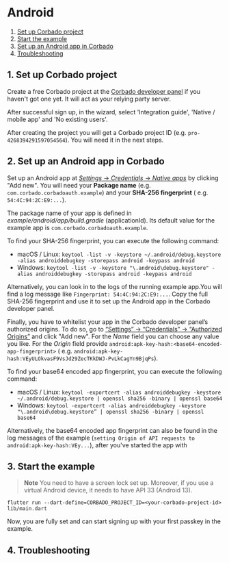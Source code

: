 # Android

1. [Set up Corbado project](#1-set-up-corbado-project)
2. [Start the example](#2-start-the-example)
3. [Set up an Android app in Corbado](#3-set-up-an-android-app-in-corbado)
4. [Troubleshooting](#4-troubleshooting)

## 1. Set up Corbado project

Create a free Corbado project at the [Corbado developer panel](https://app.corbado.com/signin#register) if you haven't
got one yet.
It will act as your relying party server.

After successful sign up, in the wizard, select 'Integration guide', 'Native / mobile app' and 'No existing users'.

After creating the project you will get a Corbado project ID (e.g. `pro-4268394291597054564`).
You will need it in the next steps.

## 2. Set up an Android app in Corbado

Set up an Android app at [*Settings* -> *Credentials* -> *Native
apps*](https://app.corbado.com/app/settings/credentials/native-apps) by clicking "Add new".
You will need your **Package name** (e.g. `com.corbado.corbadoauth.example`) and your **SHA-256 fingerprint** (
e.g. `54:4C:94:2C:E9:...`).

The package name of your app is defined in *example/android/app/build.gradle* (applicationId).
Its default value for the example app is `com.corbado.corbadoauth.example`.

To find your SHA-256 fingerprint, you can execute the following command:

- macOS /
  Linux: `keytool -list -v -keystore ~/.android/debug.keystore -alias androiddebugkey -storepass android -keypass android`
- Windows: `keytool -list -v -keystore "\.android\debug.keystore" -alias androiddebugkey -storepass android -keypass android`

Alternatively, you can look in to the logs of the running example app.You will find a log message
like `Fingerprint: 54:4C:94:2C:E9:...`.
Copy the full SHA-256 fingerprint and use it to set up the Android app in the Corbado developer panel.

Finally, you have to whitelist your app in the Corbado developer panel’s authorized origins. To do so, go
to [“Settings” -> “Credentials” -> “Authorized Origins”](https://app.corbado.com/app/settings/credentials/authorized-origins)
and click "Add new".
For the *Name* field you can choose any value you like.
For the *Origin* field provide `android:apk-key-hash:<base64-encoded-app-fingerprint>` (
e.g. `android:apk-key-hash:VEyULOkvasF9VsJd29ZecTKkDWJ-PvLkCagYn9BjqPs`).

To find your base64 encoded app fingerprint, you can execute the following command:

- macOS /
  Linux: `keytool -exportcert -alias androiddebugkey -keystore ~/.android/debug.keystore | openssl sha256 -binary | openssl base64`
- Windows: `keytool -exportcert -alias androiddebugkey -keystore "\.android\debug.keystore” | openssl sha256 -binary | openssl base64`

Alternatively, the base64 encoded app fingerprint can also be found in the log messages of the
example (`setting Origin of API requests to android:apk-key-hash:VEy...`), after you've started the app with 

## 3. Start the example

> **Note**
> You need to have a screen lock set up.
> Moreover, if you use a virtual Android device, it needs to have API 33 (Android 13).

`flutter run --dart-define=CORBADO_PROJECT_ID=<your-corbado-project-id> lib/main.dart`

Now, you are fully set and can start signing up with your first passkey in the example.

## 4. Troubleshooting